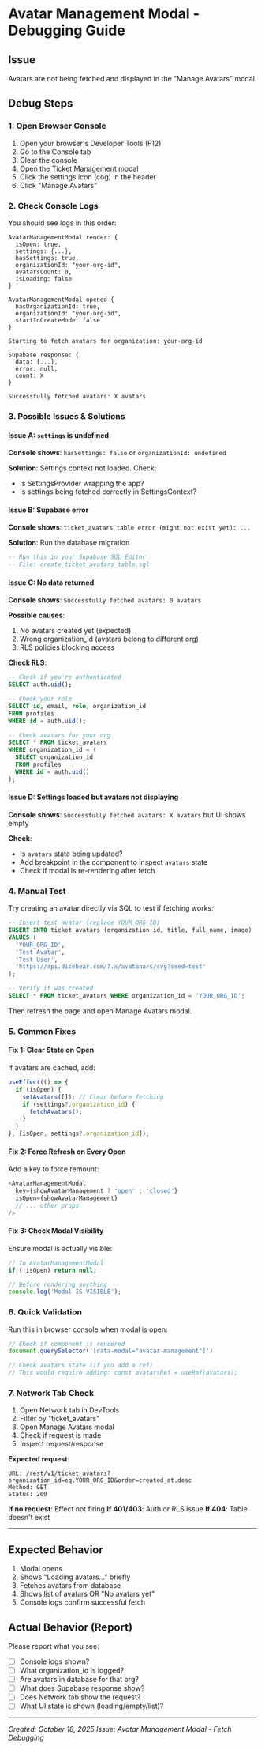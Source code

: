# Avatar Management Modal - Debugging Guide

## Issue
Avatars are not being fetched and displayed in the "Manage Avatars" modal.

## Debug Steps

### 1. Open Browser Console
1. Open your browser's Developer Tools (F12)
2. Go to the Console tab
3. Clear the console
4. Open the Ticket Management modal
5. Click the settings icon (cog) in the header
6. Click "Manage Avatars"

### 2. Check Console Logs

You should see logs in this order:

```
AvatarManagementModal render: { 
  isOpen: true, 
  settings: {...}, 
  hasSettings: true,
  organizationId: "your-org-id",
  avatarsCount: 0,
  isLoading: false
}

AvatarManagementModal opened {
  hasOrganizationId: true,
  organizationId: "your-org-id",
  startInCreateMode: false
}

Starting to fetch avatars for organization: your-org-id

Supabase response: { 
  data: [...], 
  error: null, 
  count: X 
}

Successfully fetched avatars: X avatars
```

### 3. Possible Issues & Solutions

#### Issue A: `settings` is undefined
**Console shows**: `hasSettings: false` or `organizationId: undefined`

**Solution**: Settings context not loaded. Check:
- Is SettingsProvider wrapping the app?
- Is settings being fetched correctly in SettingsContext?

#### Issue B: Supabase error
**Console shows**: `ticket_avatars table error (might not exist yet): ...`

**Solution**: Run the database migration
```sql
-- Run this in your Supabase SQL Editor
-- File: create_ticket_avatars_table.sql
```

#### Issue C: No data returned
**Console shows**: `Successfully fetched avatars: 0 avatars`

**Possible causes**:
1. No avatars created yet (expected)
2. Wrong organization_id (avatars belong to different org)
3. RLS policies blocking access

**Check RLS**:
```sql
-- Check if you're authenticated
SELECT auth.uid();

-- Check your role
SELECT id, email, role, organization_id 
FROM profiles 
WHERE id = auth.uid();

-- Check avatars for your org
SELECT * FROM ticket_avatars 
WHERE organization_id = (
  SELECT organization_id 
  FROM profiles 
  WHERE id = auth.uid()
);
```

#### Issue D: Settings loaded but avatars not displaying
**Console shows**: `Successfully fetched avatars: X avatars` but UI shows empty

**Check**:
- Is `avatars` state being updated?
- Add breakpoint in the component to inspect `avatars` state
- Check if modal is re-rendering after fetch

### 4. Manual Test

Try creating an avatar directly via SQL to test if fetching works:

```sql
-- Insert test avatar (replace YOUR_ORG_ID)
INSERT INTO ticket_avatars (organization_id, title, full_name, image)
VALUES (
  'YOUR_ORG_ID', 
  'Test Avatar', 
  'Test User',
  'https://api.dicebear.com/7.x/avataaars/svg?seed=test'
);

-- Verify it was created
SELECT * FROM ticket_avatars WHERE organization_id = 'YOUR_ORG_ID';
```

Then refresh the page and open Manage Avatars modal.

### 5. Common Fixes

#### Fix 1: Clear State on Open
If avatars are cached, add:
```typescript
useEffect(() => {
  if (isOpen) {
    setAvatars([]); // Clear before fetching
    if (settings?.organization_id) {
      fetchAvatars();
    }
  }
}, [isOpen, settings?.organization_id]);
```

#### Fix 2: Force Refresh on Every Open
Add a key to force remount:
```typescript
<AvatarManagementModal
  key={showAvatarManagement ? 'open' : 'closed'}
  isOpen={showAvatarManagement}
  // ... other props
/>
```

#### Fix 3: Check Modal Visibility
Ensure modal is actually visible:
```typescript
// In AvatarManagementModal
if (!isOpen) return null;

// Before rendering anything
console.log('Modal IS VISIBLE');
```

### 6. Quick Validation

Run this in browser console when modal is open:

```javascript
// Check if component is rendered
document.querySelector('[data-modal="avatar-management"]')

// Check avatars state (if you add a ref)
// This would require adding: const avatarsRef = useRef(avatars);
```

### 7. Network Tab Check

1. Open Network tab in DevTools
2. Filter by "ticket_avatars"
3. Open Manage Avatars modal
4. Check if request is made
5. Inspect request/response

**Expected request**:
```
URL: /rest/v1/ticket_avatars?organization_id=eq.YOUR_ORG_ID&order=created_at.desc
Method: GET
Status: 200
```

**If no request**: Effect not firing
**If 401/403**: Auth or RLS issue
**If 404**: Table doesn't exist

---

## Expected Behavior

1. Modal opens
2. Shows "Loading avatars..." briefly
3. Fetches avatars from database
4. Shows list of avatars OR "No avatars yet"
5. Console logs confirm successful fetch

## Actual Behavior (Report)

Please report what you see:
- [ ] Console logs shown?
- [ ] What organization_id is logged?
- [ ] Are avatars in database for that org?
- [ ] What does Supabase response show?
- [ ] Does Network tab show the request?
- [ ] What UI state is shown (loading/empty/list)?

---

*Created: October 18, 2025*
*Issue: Avatar Management Modal - Fetch Debugging*
